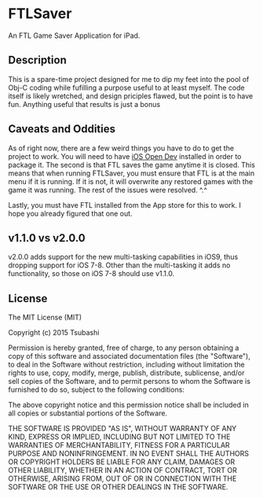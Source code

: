 FTLSaver
========

An FTL Game Saver Application for iPad.

Description
------------
This is a spare-time project designed for me to dip my feet into the pool of Obj-C coding while fufilling a purpose useful to at least myself. The code itself is likely wretched, and design priciples flawed, but the point is to have fun. Anything useful that results is just a bonus

Caveats and Oddities
--------------------
As of right now, there are a few weird things you have to do to get the project to work. You will need to have [iOS Open Dev](http://iosopendev.com/) installed in order to package it. The second is that FTL saves the game anytime it is closed. This means that when running FTLSaver, you must ensure that FTL is at the main menu if it is running. If it is not, it will overwrite any restored games with the game it was running. The rest of the issues were resolved. ^.^ 

Lastly, you must have FTL installed from the App store for this to work. I hope you already figured that one out.

v1.1.0 vs v2.0.0
----------------
v2.0.0 adds support for the new multi-tasking capabilities in iOS9, thus dropping support for iOS 7-8. Other than the multi-tasking it adds no functionality, so those on iOS 7-8 should use v1.1.0.


License
--------
The MIT License (MIT)

Copyright (c) 2015 Tsubashi

Permission is hereby granted, free of charge, to any person obtaining a copy
of this software and associated documentation files (the "Software"), to deal
in the Software without restriction, including without limitation the rights
to use, copy, modify, merge, publish, distribute, sublicense, and/or sell
copies of the Software, and to permit persons to whom the Software is
furnished to do so, subject to the following conditions:

The above copyright notice and this permission notice shall be included in all
copies or substantial portions of the Software.

THE SOFTWARE IS PROVIDED "AS IS", WITHOUT WARRANTY OF ANY KIND, EXPRESS OR
IMPLIED, INCLUDING BUT NOT LIMITED TO THE WARRANTIES OF MERCHANTABILITY,
FITNESS FOR A PARTICULAR PURPOSE AND NONINFRINGEMENT. IN NO EVENT SHALL THE
AUTHORS OR COPYRIGHT HOLDERS BE LIABLE FOR ANY CLAIM, DAMAGES OR OTHER
LIABILITY, WHETHER IN AN ACTION OF CONTRACT, TORT OR OTHERWISE, ARISING FROM,
OUT OF OR IN CONNECTION WITH THE SOFTWARE OR THE USE OR OTHER DEALINGS IN THE
SOFTWARE.

